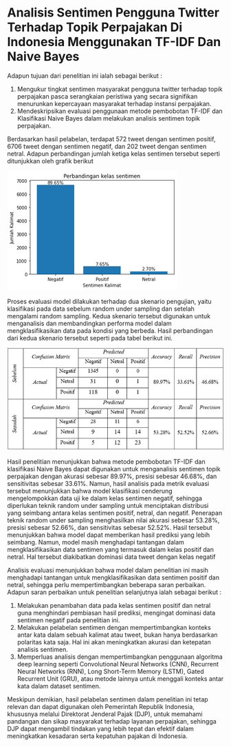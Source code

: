 # Analisis Sentimen Pengguna Twitter Terhadap Topik Perpajakan Di Indonesia Menggunakan TF-IDF Dan Naive Bayes
Adapun tujuan dari penelitian ini ialah sebagai berikut :
1. Mengukur tingkat sentimen masyarakat pengguna twitter terhadap topik perpajakan pasca serangkaian peristiwa yang secara signifikan menurunkan kepercayaan masyarakat terhadap instansi perpajakan.
2. Mendeskripsikan evaluasi penggunaan metode pembobotan TF-IDF dan Klasifikasi Naive Bayes dalam melakukan analisis sentimen topik perpajakan.

Berdasarkan hasil pelabelan, terdapat 572 tweet dengan sentimen positif, 6706 tweet dengan sentimen negatif, dan 202 tweet dengan sentimen netral. Adapun perbandingan jumlah ketiga kelas sentimen tersebut seperti ditunjukkan oleh grafik berikut

![hasilpelabelan](hasilpelabelan.png)

Proses evaluasi model dilakukan terhadap dua skenario pengujian, yaitu klasifikasi pada data sebelum random under sampling dan setelah mengalami random sampling. Kedua skenario tersebut digunakan untuk menganalisis dan membandingkan performa model dalam mengklasifikasikan data pada kondisi yang berbeda. Hasil perbandingan dari kedua skenario tersebut seperti pada tabel berikut ini.

![hasilpelabelan](matrikskonfusi.PNG)

Hasil penelitian menunjukkan bahwa metode pembobotan TF-IDF dan klasifikasi Naive Bayes dapat digunakan untuk menganalisis sentimen topik perpajakan dengan akurasi sebesar 89.97%, presisi sebesar 46.68%, dan sensitivitas sebesar 33.61%. Namun, hasil analisis pada metrik evaluasi tersebut menunjukkan bahwa model klasifikasi cenderung mengelompokkan data uji ke dalam kelas sentimen negatif, sehingga diperlukan teknik random under sampling untuk menciptakan distribusi yang seimbang antara kelas sentimen positif, netral, dan negatif. Penerapan teknik random under sampling menghasilkan nilai akurasi sebesar 53.28%, presisi sebesar 52.66%, dan sensitivitas sebesar 52.52%. Hasil tersebut menunjukkan bahwa model dapat memberikan hasil prediksi yang lebih seimbang. Namun, model masih menghadapi tantangan dalam mengklasifikasikan data sentimen yang termasuk dalam kelas positif dan netral. Hal tersebut diakibatkan dominasi data tweet dengan kelas negatif

Analisis evaluasi menunjukkan bahwa model dalam penelitian ini masih menghadapi tantangan untuk mengklasifikasikan data sentimen positif dan netral, sehingga perlu mempertimbangkan beberapa saran perbaikan. Adapun saran perbaikan untuk penelitian selanjutnya ialah sebagai berikut :

1. Melakukan penambahan data pada kelas sentimen positif dan netral guna menghindari pembiasan hasil prediksi, mengingat dominasi data sentimen negatif pada penelitian ini.
2. Melakukan pelabelan sentimen dengan mempertimbangkan konteks antar kata dalam sebuah kalimat atau tweet, bukan hanya berdasarkan polaritas kata saja. Hal ini akan meningkatkan akurasi dan ketepatan analisis sentimen.
3. Memperluas analisis dengan mempertimbangkan penggunaan algoritma deep learning seperti Convolutional Neural Networks (CNN), Recurrent Neural Networks (RNN), Long Short-Term Memory (LSTM), Gated Recurrent Unit (GRU), atau metode lainnya untuk menggali konteks antar kata dalam dataset sentimen.

Meskipun demikian, hasil pelabelan sentimen dalam penelitian ini tetap relevan dan dapat digunakan oleh Pemerintah Republik Indonesia, khususnya melalui Direktorat Jenderal Pajak (DJP), untuk memahami pandangan dan sikap masyarakat terhadap layanan perpajakan, sehingga DJP dapat mengambil tindakan yang lebih tepat dan efektif dalam meningkatkan kesadaran serta kepatuhan pajakan di Indonesia.
